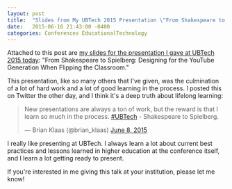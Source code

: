 ```yaml
---
layout: post
title:  "Slides from My UBTech 2015 Presentation \"From Shakespeare to Spielberg\""
date:   2015-06-16 21:43:00 -0400
categories: Conferences EducationalTechnology
---
```


Attached to this post are [my slides for the presentation I gave at UBTech 2015 today](/assets/pdf/ShakespeareSpielbergYouTube-UBTech2015.pdf): "From Shakespeare to Spielberg: Designing for the YouTube Generation When Flipping the Classroom."

This presentation, like so many others that I've given, was the culmination of a lot of hard work and a lot of good learning in the process. I posted this on Twitter the other day, and I think it's a deep truth about lifelong learning:

<blockquote class="twitter-tweet" lang="en"><p lang="en" dir="ltr">New presentations are always a ton of work, but the reward is that I learn so much in the process. <a href="https://twitter.com/hashtag/UBTech?src=hash">#UBTech</a> - Shakespeare to Spielberg.</p>
&mdash; Brian Klaas (@brian_klaas) <a href="https://twitter.com/brian_klaas/status/607919426160234496">June 8, 2015</a></blockquote>

<script async src="//platform.twitter.com/widgets.js" charset="utf-8"></script>

I really like presenting at UBTech. I always learn a lot about current best practices and lessons learned in higher education at the conference itself, and I learn a lot getting ready to present.

If you're interested in me giving this talk at your institution, please let me know!
